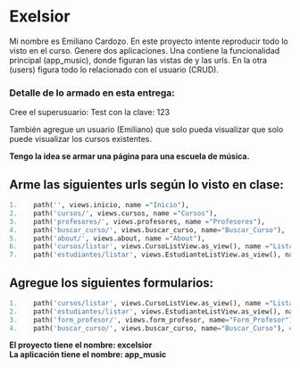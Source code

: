 # Exelsior
Mi nombre es Emiliano Cardozo.
En este proyecto intente reproducir todo lo visto en el curso.
Genere dos aplicaciones. 
Una contiene la funcionalidad principal (app_music), donde figuran las vistas de y las urls. 
En la otra (users) figura todo lo relacionado con el usuario (CRUD).

### Detalle de lo armado en esta entrega:
Cree el superusuario: Test con la clave: 123

También agregue un usuario (Emiliano) que solo pueda visualizar que solo puede visualizar los cursos existentes.

**Tengo la idea se armar una página para una escuela de música.**
## Arme las  siguientes urls según lo visto en clase:
```python
1.    path('', views.inicio, name ="Inicio"),
2.    path('cursos/', views.cursos, name ="Cursos"),
3.    path('profesores/', views.profesores, name ="Profesores"),
4.    path('buscar_curso/', views.buscar_curso, name="Buscar_Curso"),
5.    path('about/', views.about, name ="About"),
6.    path('cursos/listar', views.CursoListView.as_view(), name ="ListarCursos"),
7.    path('estudiantes/listar', views.EstudianteListView.as_view(), name ="ListarEstudiantes"),
```
## Agregue los siguientes formularios:
```python
1.    path('cursos/listar', views.CursoListView.as_view(), name ="ListarCursos"), #El cual se utiliza para agregar cursos a la base de datos.
2.    path('estudiantes/listar', views.EstudianteListView.as_view(), name ="ListarEstudiantes"), #El cual se utiliza para agregar estudiantes a la base de datos.
3.    path('form_profesor/', views.form_profesor, name="Form_Profesor"), #El cual se utiliza para agregar profesores a la base de datos.
4.    path('buscar_curso/', views.buscar_curso, name="Buscar_Curso"), #El cual se utiliza para buscar los cursos que figuran en la base de datos.
```

**El proyecto tiene el nombre: excelsior**<br>
**La aplicación tiene el nombre: app_music**

